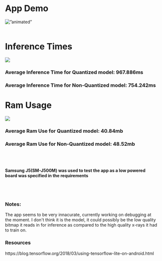 <h1>App Demo</h1>

<img src=https://media.giphy.com/media/dBUG6gnTO0rtYwR7GA/giphy.gif alt=”animated” />
</br>
</br>
<h1>Inference Times</h1>
<img src=https://i.ibb.co/Z6WNBrM/Inference-Comparison.png />
<h3>Average Inference Time for Quantized model:	967.886ms </h3>
<h3>Average Inference Time for Non-Quantized model:	754.242ms </h3>

<h1>Ram Usage</h1>
<img src=https://i.ibb.co/wzXLHW5/Ram-Comparison-1.png />
<h3>Average Ram Use for Quantized model: 40.84mb </h3>
<h3>Average Ram Use for Non-Quantized model: 48.52mb </h3>
</br>
</br>
<h4>Samsung J5(SM-J500M) was used to test the app as a low powered board was specified in the requirements</h4>
</br>
</br>
<h3>Notes:</h3>
<p>The app seems to be very innacurate, currently working on debugging at the moment. I don't think it is the model, it could possibly be the low quality bitmap it reads in for inference as compared to the high quality x-rays it had to train on.</p>

<h3>Resources</h3>
https://blog.tensorflow.org/2018/03/using-tensorflow-lite-on-android.html

